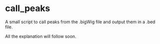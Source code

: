 # call_peaks
A small script to call peaks from the .bigWig file and output them in a .bed file.

All the explanation will follow soon.
